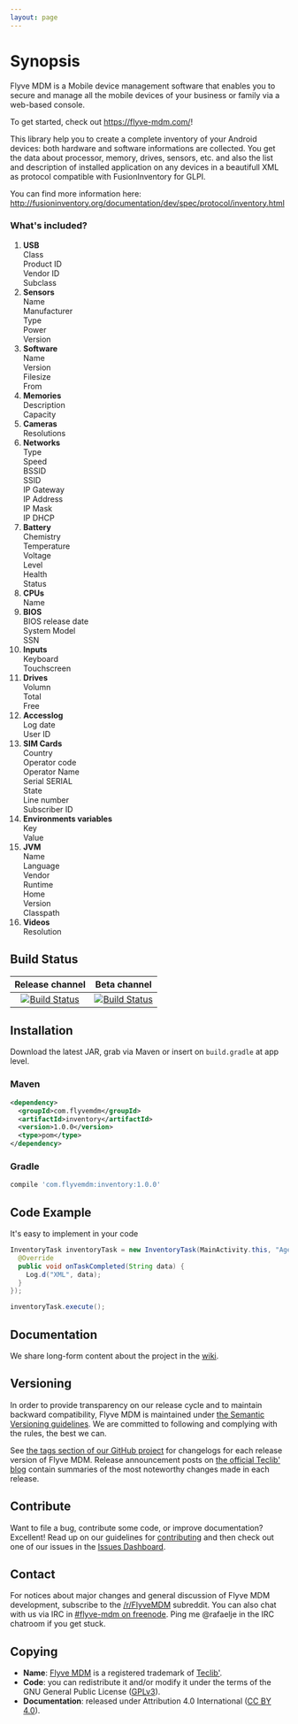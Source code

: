 ```yaml
---
layout: page
---
```


# Synopsis

Flyve MDM is a Mobile device management software that enables you to secure and manage all the mobile devices of your business or family via a web-based console.

To get started, check out <https://flyve-mdm.com/>!

This library help you to create a complete inventory of your Android devices: both hardware and software informations are collected. You get the data about processor, memory, drives, sensors, etc. and also the list and description of installed application on any devices in a beautifull XML as protocol compatible with FusionInventory for GLPI.

You can find more information here:
<http://fusioninventory.org/documentation/dev/spec/protocol/inventory.html>

### **What's included?**

 <ol class="list-items">
            <!-- USB -->
            <li class="list-items-row">
              <div class="row" data-toggle="collapse" aria-expanded="false" data-target="#list-item-usb">
                <i class="glyph glyph-add"></i>
                <i class="glyph glyph-remove"></i>
                <strong>USB</strong>
              </div>
              <div class="collapse" id="list-item-usb">
                <div class="row">
                  <div class="col-md-4">
                    Class
                  </div>
                  <div class="col-md-4">
                    Product ID
                  </div>
                  <div class="col-md-4">
                    Vendor ID
                  </div>
                  <div class="col-md-4">
                    Subclass
                  </div>
                </div>
              </div>
            </li>
            <!-- Sensors -->
            <li class="list-items-row">
              <div class="row" data-toggle="collapse" aria-expanded="false" data-target="#list-item-sensors">
                <i class="glyph glyph-add"></i>
                <i class="glyph glyph-remove"></i>
                <strong>Sensors</strong>
              </div>
              <div class="collapse" id="list-item-sensors">
                <div class="row">
                  <div class="col-md-4">
                    Name
                  </div>
                  <div class="col-md-4">
                    Manufacturer
                  </div>
                  <div class="col-md-4">
                    Type
                  </div>
                  <div class="col-md-4">
                    Power
                  </div>
                  <div class="col-md-4">
                    Version
                  </div>
                </div>
              </div>
            </li>
            <!-- Software -->
            <li class="list-items-row">
              <div class="row" data-toggle="collapse" aria-expanded="false" data-target="#list-item-software">
                <i class="glyph glyph-add"></i>
                <i class="glyph glyph-remove"></i>
                <strong>Software</strong>
              </div>
              <div class="collapse" id="list-item-software">
                <div class="row">
                  <div class="col-md-4">
                    Name
                  </div>
                  <div class="col-md-4">
                    Version
                  </div>
                  <div class="col-md-4">
                    Filesize
                  </div>
                  <div class="col-md-4">
                    From
                  </div>
                </div>
              </div>
            </li>
            <!-- Memory -->
            <li class="list-items-row">
              <div class="row" data-toggle="collapse" aria-expanded="false" data-target="#list-item-memory">
                <i class="glyph glyph-add"></i>
                <i class="glyph glyph-remove"></i>
                <strong>Memories</strong>
              </div>
              <div class="collapse" id="list-item-memory">
                <div class="row">
                  <div class="col-md-4">
                    Description
                  </div>
                  <div class="col-md-4">
                    Capacity
                  </div>
                </div>
              </div>
            </li>
            <!-- Cameras -->
            <li class="list-items-row">
              <div class="row" data-toggle="collapse" aria-expanded="false" data-target="#list-item-camera">
                <i class="glyph glyph-add"></i>
                <i class="glyph glyph-remove"></i>
                <strong>Cameras</strong>
              </div>
              <div class="collapse" id="list-item-camera">
                <div class="row">
                  <div class="col-md-4">
                    Resolutions
                  </div>
                </div>
              </div>
            </li>
            <!-- Networks -->
            <li class="list-items-row">
              <div class="row" data-toggle="collapse" aria-expanded="false" data-target="#list-item-networks">
                <i class="glyph glyph-add"></i>
                <i class="glyph glyph-remove"></i>
                <strong>Networks</strong>
              </div>
              <div class="collapse" id="list-item-networks">
                <div class="row">
                  <div class="col-md-4">
                    Type
                  </div>
                  <div class="col-md-4">
                    Speed
                  </div>
                  <div class="col-md-4">
                    BSSID
                  </div>
                  <div class="col-md-4">
                    SSID
                  </div>
                  <div class="col-md-4">
                    IP Gateway
                  </div>
                  <div class="col-md-4">
                    IP Address
                  </div>
                  <div class="col-md-4">
                    IP Mask
                  </div>
                  <div class="col-md-4">
                    IP DHCP
                  </div>
                </div>
              </div>
            </li>
            <!-- Battery -->
            <li class="list-items-row">
              <div class="row" data-toggle="collapse" aria-expanded="false" data-target="#list-item-battery">
                <i class="glyph glyph-add"></i>
                <i class="glyph glyph-remove"></i>
                <strong>Battery</strong>
              </div>
              <div class="collapse" id="list-item-battery">
                <div class="row">
                  <div class="col-md-4">
                    Chemistry
                  </div>
                  <div class="col-md-4">
                    Temperature
                  </div>
                  <div class="col-md-4">
                    Voltage
                  </div>
                  <div class="col-md-4">
                    Level
                  </div>
                  <div class="col-md-4">
                    Health
                  </div>
                  <div class="col-md-4">
                    Status
                  </div>
                </div>
              </div>
            </li>
            <!-- CPUs -->
            <li class="list-items-row">
              <div class="row" data-toggle="collapse" aria-expanded="false" data-target="#list-item-cpu">
                <i class="glyph glyph-add"></i>
                <i class="glyph glyph-remove"></i>
                <strong>CPUs</strong>
              </div>
              <div class="collapse" id="list-item-cpu">
                <div class="row">
                  <div class="col-md-4">
                    Name
                  </div>
                </div>
              </div>
            </li>
            <!-- BIOS -->
            <li class="list-items-row">
              <div class="row" data-toggle="collapse" aria-expanded="false" data-target="#list-item-bios">
                <i class="glyph glyph-add"></i>
                <i class="glyph glyph-remove"></i>
                <strong>BIOS</strong>
              </div>
              <div class="collapse" id="list-item-bios">
                <div class="row">
                  <div class="col-md-4">
                    BIOS release date
                  </div>
                  <div class="col-md-4">
                    System Model
                  </div>
                  <div class="col-md-4">
                    SSN
                  </div>
                </div>
              </div>
            </li>
            <!-- Inputs -->
            <li class="list-items-row">
              <div class="row" data-toggle="collapse" aria-expanded="false" data-target="#list-item-inputs">
                <i class="glyph glyph-add"></i>
                <i class="glyph glyph-remove"></i>
                <strong>Inputs</strong>
              </div>
              <div class="collapse" id="list-item-inputs">
                <div class="row">
                  <div class="col-md-4">
                    Keyboard
                  </div>
                  <div class="col-md-4">
                    Touchscreen
                  </div>
                </div>
              </div>
            </li>
            <!-- Drives -->
            <li class="list-items-row">
              <div class="row" data-toggle="collapse" aria-expanded="false" data-target="#list-item-drives">
                <i class="glyph glyph-add"></i>
                <i class="glyph glyph-remove"></i>
                <strong>Drives</strong>
              </div>
              <div class="collapse" id="list-item-drives">
                <div class="row">
                  <div class="col-md-4">
                    Volumn
                  </div>
                  <div class="col-md-4">
                    Total 
                  </div>
                  <div class="col-md-4">
                    Free
                  </div>
                </div>
              </div>
            </li>
            <!-- Accesslog -->
            <li class="list-items-row">
              <div class="row" data-toggle="collapse" aria-expanded="false" data-target="#list-item-drives">
                <i class="glyph glyph-add"></i>
                <i class="glyph glyph-remove"></i>
                <strong>Accesslog</strong>
              </div>
              <div class="collapse" id="list-item-drives">
                <div class="row">
                  <div class="col-md-4">
                    Log date 
                  </div>
                  <div class="col-md-4">
                    User ID 
                  </div>
                </div>
              </div>
            </li>
            <!-- SIM Cards -->
            <li class="list-items-row">
              <div class="row" data-toggle="collapse" aria-expanded="false" data-target="#list-item-simcards">
                <i class="glyph glyph-add"></i>
                <i class="glyph glyph-remove"></i>
                <strong>SIM Cards</strong>
              </div>
              <div class="collapse" id="list-item-simcards">
                <div class="row">
                  <div class="col-md-4">
                    Country
                  </div>
                  <div class="col-md-4">
                    Operator code
                  </div>
                  <div class="col-md-4">
                    Operator Name
                  </div>
                  <div class="col-md-4">
                    Serial SERIAL
                  </div>
                  <div class="col-md-4">
                    State
                  </div>
                  <div class="col-md-4">
                    Line number
                  </div>
                  <div class="col-md-4">
                    Subscriber ID
                  </div>
                </div>
              </div>
            </li>
            <!-- Environments vars -->
            <li class="list-items-row">
              <div class="row" data-toggle="collapse" aria-expanded="false" data-target="#list-item-envs">
                <i class="glyph glyph-add"></i>
                <i class="glyph glyph-remove"></i>
                <strong>Environments variables</strong>
              </div>
              <div class="collapse" id="list-item-envs">
                <div class="row">
                  <div class="col-md-4">
                    Key
                  </div>
                  <div class="col-md-4">
                    Value
                  </div>
                </div>
              </div>
            </li>
            <!-- JVM -->
            <li class="list-items-row">
              <div class="row" data-toggle="collapse" aria-expanded="false" data-target="#list-item-jvm">
                <i class="glyph glyph-add"></i>
                <i class="glyph glyph-remove"></i>
                <strong>JVM</strong>
              </div>
              <div class="collapse" id="list-item-jvm">
                <div class="row">
                  <div class="col-md-4">
                    Name
                  </div>
                  <div class="col-md-4">
                    Language
                  </div>
                  <div class="col-md-4">
                    Vendor
                  </div>
                  <div class="col-md-4">
                    Runtime
                  </div>
                  <div class="col-md-4">
                    Home
                  </div>
                  <div class="col-md-4">
                    Version
                  </div>
                  <div class="col-md-4">
                    Classpath
                  </div>
                </div>
              </div>
            </li>
            <!-- Videos -->
            <li class="list-items-row">
              <div class="row" data-toggle="collapse" aria-expanded="false" data-target="#list-item-videos">
                <i class="glyph glyph-add"></i>
                <i class="glyph glyph-remove"></i>
                <strong>Videos</strong>
              </div>
              <div class="collapse" id="list-item-videos">
                <div class="row">
                  <div class="col-md-4">
                    Resolution
                  </div>
                </div>
              </div>
            </li>
          </ol>

## Build Status

| **Release channel** | **Beta channel** |
|:---:|:---:|
| [![Build Status](https://travis-ci.org/flyve-mdm/flyve-mdm-android-inventory.svg?branch=master)](https://travis-ci.org/flyve-mdm/flyve-mdm-android-inventory) | [![Build Status](https://travis-ci.org/flyve-mdm/flyve-mdm-android-inventory.svg?branch=develop)](https://travis-ci.org/flyve-mdm/flyve-mdm-android-inventory) |

## Installation

Download the latest JAR, grab via Maven or insert on `build.gradle` at app level.

### Maven

```xml
<dependency>
  <groupId>com.flyvemdm</groupId>
  <artifactId>inventory</artifactId>
  <version>1.0.0</version>
  <type>pom</type>
</dependency>
```

### Gradle

```groovy
compile 'com.flyvemdm:inventory:1.0.0'
```

## Code Example

It's easy to implement in your code

```java
InventoryTask inventoryTask = new InventoryTask(MainActivity.this, "Agent_v1.0", new InventoryTask.OnTaskCompleted() {
  @Override
  public void onTaskCompleted(String data) {
    Log.d("XML", data);
  }
});

inventoryTask.execute();
```

## Documentation

We share long-form content about the project in the [wiki](https://github.com/flyve-mdm/flyve-mdm-android-inventory/wiki).

## Versioning

In order to provide transparency on our release cycle and to maintain backward compatibility, Flyve MDM is maintained under [the Semantic Versioning guidelines](http://semver.org/). We are committed to following and complying with the rules, the best we can.

See [the tags section of our GitHub project](http://github.com/flyve-mdm/flyve-mdm-blackberry-admin-dashboard/tags) for changelogs for each release version of Flyve MDM. Release announcement posts on [the official Teclib' blog](http://www.teclib-edition.com/en/communities/blog-posts/) contain summaries of the most noteworthy changes made in each release.

## Contribute

Want to file a bug, contribute some code, or improve documentation? Excellent! Read up on our
guidelines for [contributing](./CONTRIBUTING.md) and then check out one of our issues in the [Issues Dashboard](https://github.com/flyve-mdm/flyve-mdm-android-inventory/issues).

## Contact

For notices about major changes and general discussion of Flyve MDM development, subscribe to the [/r/FlyveMDM](http://www.reddit.com/r/FlyveMDM) subreddit. 
You can also chat with us via IRC in [#flyve-mdm on freenode](http://webchat.freenode.net/?channels=flyve-mdm]).
Ping me @rafaelje in the IRC chatroom if you get stuck.

## Copying

* **Name**: [Flyve MDM](https://flyve-mdm.com/) is a registered trademark of [Teclib'](http://www.teclib-edition.com/en/).
* **Code**: you can redistribute it and/or modify
    it under the terms of the GNU General Public License ([GPLv3](https://www.gnu.org/licenses/gpl-3.0.en.html)).
* **Documentation**: released under Attribution 4.0 International ([CC BY 4.0](https://creativecommons.org/licenses/by/4.0/)).
